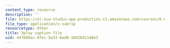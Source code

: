 ```yaml
---
content_type: resource
description: ''
file: https://ol-ocw-studio-app-production.s3.amazonaws.com/courses/6-006-introduction-to-algorithms-fall-2011/447689ac8fec5e338ad018d2bd1148e3_rvdJDijO2Ro.vtt
file_type: application/x-subrip
resourcetype: Other
title: 3play caption file
uid: 447689ac-8fec-5e33-8ad0-18d2bd1148e3
---
```

